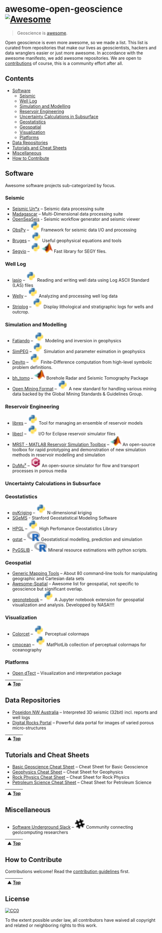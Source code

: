 # awesome-open-geoscience [![Awesome](https://cdn.rawgit.com/sindresorhus/awesome/d7305f38d29fed78fa85652e3a63e154dd8e8829/media/badge.svg)](https://github.com/sindresorhus/awesome)

> Geoscience is [awesome](awesome.md). 

Open geoscience is even more awesome, so we made a list. This list is curated from repositories that make our lives as geoscientists, hackers and data wranglers easier or just more awesome. In accordance with the awesome manifesto, we add awesome repositories. We are open to [contributions](contributing.md) of course, this is a community effort after all.

## Contents

- [Software](#software)
    - [Seismic](#seismic)
    - [Well Log](#well-log)
    - [Simulation and Modelling](#simulation-and-modelling)
    - [Reservoir Engineering](#reservoir-engineering)
    - [Uncertainty Calculations in Subsurface](#uncertainty-calculations-in-subsurface)
    - [Geostatistics](#geostatistics)
    - [Geospatial](#geospatial)
    - [Visualization](#visualization)
    - [Platforms](#platforms)
- [Data Repositories](#data-repositories)
- [Tutorials and Cheat Sheets](#tutorials-and-cheat-sheets)
- [Miscellaneous](#miscellaneous)
- [How to Contribute](#how-to-contribute)


## Software
Awesome software projects sub-categorized by focus.

### Seismic
- [Seismic Un\*x](https://github.com/JohnWStockwellJr/SeisUnix) – Seismic data processing suite
- [Madagascar](http://www.ahay.org) – Multi-Dimensional data processing suite
- [OpenSeaSeis](https://github.com/JohnWStockwellJr/OpenSeaSeis) - Seismic workflow generator and seismic viewer
- [ObsPy](https://github.com/obspy/obspy/wiki) – ![Python](media/icon/python.svg) Framework for seismic data I/O and processing
- [Bruges](https://github.com/agile-geoscience/bruges/tree/master/bruges) – ![Python](media/icon/python.svg) Useful geophysical equations and tools
- [Segyio](https://github.com/Statoil/segyio) – ![Python](media/icon/python.svg) ![matlab](media/icon/matlab.svg) Fast library for SEGY files.
### Well Log
- [lasio](https://github.com/kinverarity1/lasio/) – ![Python](media/icon/python.svg) Reading and writing well data using Log ASCII Standard (LAS) files
- [Welly](https://github.com/agile-geoscience/welly) – ![Python](media/icon/python.svg) Analyzing and processing well log data
- [Striplog](https://github.com/agile-geoscience/striplog) – ![Python](media/icon/python.svg) Display lithological and stratigraphic logs for wells and outcrop.
### Simulation and Modelling
- [Fatiando](http://www.fatiando.org/) – ![Python](media/icon/python.svg) Modeling and inversion in geophysics
- [SimPEG](http://simpeg.xyz) – ![Python](media/icon/python.svg) Simulation and parameter esimation in geophysics
- [Devito](http://www.opesci.org/devito-public) – ![Python](media/icon/python.svg) Finite-Difference computation from high-level symbolic problem definitions.
- [bh_tomo](https://github.com/groupeLIAMG/bh_tomo) – ![matlab](media/icon/matlab.svg) Borehole Radar and Seismic Tomography Package
- [Open Mining Format](http://omf.readthedocs.io/en/latest/index.html) – ![Python](media/icon/python.svg) A new standard for handling various mining data backed by the Global Mining Standards & Guidelines Group.
### Reservoir Engineering
- [libres](https://github.com/Statoil/libres) – ![Python](media/icon/python.svg) Tool for managing an ensemble of reservoir models
- [libecl](https://github.com/Statoil/libecl) – ![Python](media/icon/python.svg) I/O for Eclipse reservoir simulator files 
- [MRST - MATLAB Reservoir Simulation Toolbox](http://www.sintef.no/projectweb/mrst) – ![matlab](media/icon/matlab.svg) An open-source toolbox for rapid prototyping and demonstration of new simulation methods in reservoir modelling and simulation
- [DuMu<sup>x</sup>](http://www.dumux.org) – ![C++](media/icon/cplusplus.svg) An open-source simulator for flow and transport processes in porous media
### Uncertainty Calculations in Subsurface
### Geostatistics
- [pyKriging](https://github.com/capaulson/pyKriging) – ![Python](media/icon/python.svg) N-dimensional kriging
- [SGeMS](http://sgems.sourceforge.net/) - Stanford  Geostatistical Modeling Software
- [HPGL](https://github.com/hpgl/hpgl) – ![Python](media/icon/python.svg) High Perfomance Geostatistics Library 
- [gstat](https://github.com/edzer/gstat/) – ![Python](media/icon/r.svg) Geostatistical modelling, prediction and simulation 
- [PyGSLIB](https://opengeostat.github.io/pygslib/index.html) - ![Python](media/icon/r.svg) Mineral resource estimations with python scripts.
### Geospatial
- [Generic Mapping Tools](http://gmt.soest.hawaii.edu/) – About 80 command-line tools for manipulating geographic and Cartesian data sets
- [Awesome-Spatial](https://github.com/RoboDonut/awesome-spatial) – Awesome list for geospatial, not specific to geoscience but significant overlap.
- [geonotebook](https://github.com/OpenGeoscience/geonotebook) – ![Python](media/icon/python.svg) A Jupyter notebook extension for geospatial visualization and analysis. Developped by NASA!!!!
### Visualization
- [Colorcet](https://bokeh.github.io/colorcet/)  – ![Python](media/icon/python.svg) Perceptual colormaps 
- [cmocean](http://matplotlib.org/cmocean/) – ![Python](media/icon/python.svg) MatPlotLib collection of perceptual colormaps for oceanography 
### Platforms
- [Open dTect](https://dgbes.com/index.php/software#free) – Visualization and interpretation package

| ▲ [Top](#awesome-open-geoscience-) |
| --- |

## Data Repositories
- [Poseidon NW Australia](https://drive.google.com/drive/folders/0B7brcf-eGK8Cbk9ueHA0QUU4Zjg) – Interpreted 3D seismic (32bit) incl. reports and well logs
- [Digital Rocks Portal](https://www.digitalrocksportal.org/) – Powerful data portal for images of varied porous micro-structures

| ▲ [Top](#awesome-open-geoscience-) |
| --- |

## Tutorials and Cheat Sheets

- [Basic Geoscience Cheat Sheet](https://static.squarespace.com/static/549dcda5e4b0a47d0ae1db1e/54a06d6ee4b0d158ed95f696/54a06d6fe4b0d158ed95fff0/1295033898443/Cheatsheet_basic.pdf) – Cheat Sheet for Basic Geoscience
- [Geophysics Cheat Sheet](https://static.squarespace.com/static/549dcda5e4b0a47d0ae1db1e/54a06d6ee4b0d158ed95f696/54a06d70e4b0d158ed9603f5/1350658645407/Cheatsheet_geophysics.pdf) – Cheat Sheet for Geophysics
- [Rock Physics Cheat Sheet](https://static.squarespace.com/static/549dcda5e4b0a47d0ae1db1e/54a06d6ee4b0d158ed95f696/54a06d6fe4b0d158ed960042/1374593568367/Cheatsheet_Rock_Physics.pdf) –  Cheat Sheet for Rock Physics
- [Petroleum Science Cheat Sheet](https://static.squarespace.com/static/549dcda5e4b0a47d0ae1db1e/54a06d6ee4b0d158ed95f696/54a06d6fe4b0d158ed96019e/1323808738753/Cheatsheet_petroleum.pdf) – Cheat Sheet for Petroleum Science

| ▲ [Top](#awesome-open-geoscience-) |
| --- |

## Miscellaneous

- [Software Underground Slack](https://softwareunderground.org/) – ![slack](media/icon/slack.svg) Community connecting geo\computing researchers

| ▲ [Top](#awesome-open-geoscience-) |
| --- |

## How to Contribute

Contributions welcome! Read the [contribution guidelines](contributing.md) first.

| ▲ [Top](#awesome-open-geoscience-) |
| --- |

## License

[![CC0](http://mirrors.creativecommons.org/presskit/buttons/88x31/svg/cc-zero.svg)](http://creativecommons.org/publicdomain/zero/1.0)

To the extent possible under law, all contributors have waived all copyright and
related or neighboring rights to this work.
